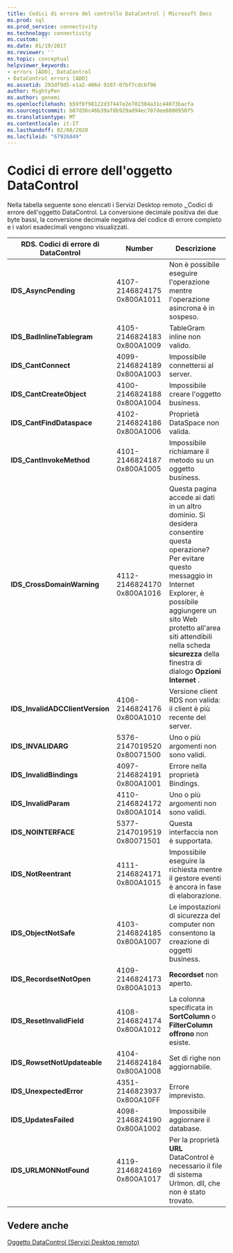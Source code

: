 ```yaml
---
title: Codici di errore del controllo DataControl | Microsoft Docs
ms.prod: sql
ms.prod_service: connectivity
ms.technology: connectivity
ms.custom: ''
ms.date: 01/19/2017
ms.reviewer: ''
ms.topic: conceptual
helpviewer_keywords:
- errors [ADO], DataControl
- DataControl errors [ADO]
ms.assetid: 293df9d5-e1a2-406d-9107-07bf7cdc6f96
author: MightyPen
ms.author: genemi
ms.openlocfilehash: b59f0f98122d37447e2e702304a31c44073bacfa
ms.sourcegitcommit: b87d36c46b39af8b929ad94ec707dee8800950f5
ms.translationtype: MT
ms.contentlocale: it-IT
ms.lasthandoff: 02/08/2020
ms.locfileid: "67926849"
---
```

# <a name="datacontrol-object-error-codes"></a>Codici di errore dell'oggetto DataControl
Nella tabella seguente sono elencati i Servizi Desktop remoto [. ](../../../ado/reference/rds-api/datacontrol-object-rds.md)Codici di errore dell'oggetto DataControl. La conversione decimale positiva dei due byte bassi, la conversione decimale negativa del codice di errore completo e i valori esadecimali vengono visualizzati.

|RDS. Codici di errore di DataControl|Number|Descrizione|
|---------------------------------|------------|-----------------|
|**IDS_AsyncPending**|4107-2146824175 0x800A1011|Non è possibile eseguire l'operazione mentre l'operazione asincrona è in sospeso.|
|**IDS_BadInlineTablegram**|4105-2146824183 0x800A1009|TableGram inline non valido.|
|**IDS_CantConnect**|4099-2146824189 0x800A1003|Impossibile connettersi al server.|
|**IDS_CantCreateObject**|4100-2146824188 0x800A1004|Impossibile creare l'oggetto business.|
|**IDS_CantFindDataspace**|4102-2146824186 0x800A1006|Proprietà DataSpace non valida.|
|**IDS_CantInvokeMethod**|4101-2146824187 0x800A1005|Impossibile richiamare il metodo su un oggetto business.|
|**IDS_CrossDomainWarning**|4112-2146824170 0x800A1016|Questa pagina accede ai dati in un altro dominio. Si desidera consentire questa operazione? Per evitare questo messaggio in Internet Explorer, è possibile aggiungere un sito Web protetto all'area siti attendibili nella scheda **sicurezza** della finestra di dialogo **Opzioni Internet** .|
|**IDS_InvalidADCClientVersion**|4106-2146824176 0x800A1010|Versione client RDS non valida: il client è più recente del server.|
|**IDS_INVALIDARG**|5376-2147019520 0x80071500|Uno o più argomenti non sono validi.|
|**IDS_InvalidBindings**|4097-2146824191 0x800A1001|Errore nella proprietà Bindings.|
|**IDS_InvalidParam**|4110-2146824172 0x800A1014|Uno o più argomenti non sono validi.|
|**IDS_NOINTERFACE**|5377-2147019519 0x80071501|Questa interfaccia non è supportata.|
|**IDS_NotReentrant**|4111-2146824171 0x800A1015|Impossibile eseguire la richiesta mentre il gestore eventi è ancora in fase di elaborazione.|
|**IDS_ObjectNotSafe**|4103-2146824185 0x800A1007|Le impostazioni di sicurezza del computer non consentono la creazione di oggetti business.|
|**IDS_RecordsetNotOpen**|4109-2146824173 0x800A1013|**Recordset** non aperto.|
|**IDS_ResetInvalidField**|4108-2146824174 0x800A1012|La colonna specificata in **SortColumn** o **FilterColumn offrono** non esiste.|
|**IDS_RowsetNotUpdateable**|4104-2146824184 0x800A1008|Set di righe non aggiornabile.|
|**IDS_UnexpectedError**|4351-2146823937 0x800A10FF|Errore imprevisto.|
|**IDS_UpdatesFailed**|4098-2146824190 0x800A1002|Impossibile aggiornare il database.|
|**IDS_URLMONNotFound**|4119-2146824169 0x800A1017|Per la proprietà **URL** DataControl è necessario il file di sistema Urlmon. dll, che non è stato trovato.|

## <a name="see-also"></a>Vedere anche
 [Oggetto DataControl (Servizi Desktop remoto)](../../../ado/reference/rds-api/datacontrol-object-rds.md)

